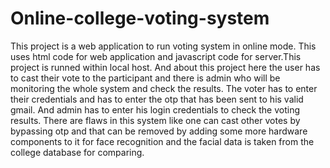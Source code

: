 # Online-college-voting-system
This project is a web application to run voting system in online mode.
This uses html code for web application and javascript code for server.This project is runned within local host.
And about this project here the user has to cast their vote to the participant and there is admin who will be monitoring the whole system and check the results.
The voter has to enter their credentials and has to enter the otp that has been sent to his valid gmail.
And admin has to enter his login credentials to check the voting results.
There are flaws in this system like one can cast other votes by bypassing otp and that can be removed by adding some more hardware components to it for face recognition and the facial data is taken from the college database for comparing.
